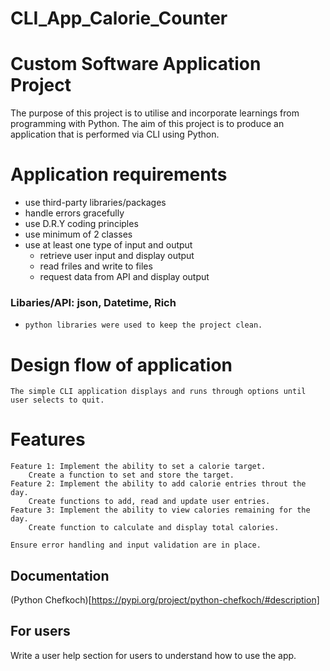 # CLI_App_Calorie_Counter

# Custom Software Application Project

The purpose of this project is to utilise and incorporate learnings from programming with Python. The aim of this project is to produce an application that is performed via CLI using Python. 

# Application requirements
- use third-party libraries/packages 
- handle errors gracefully
- use D.R.Y coding principles
- use minimum of 2 classes
- use at least one type of input and output
    - retrieve user input and display output
    - read friles and write to files
    - request data from API and display output

### Libaries/API: json, Datetime, Rich
-     python libraries were used to keep the project clean.

# Design flow of application 
    The simple CLI application displays and runs through options until user selects to quit.

# Features 
    Feature 1: Implement the ability to set a calorie target.
        Create a function to set and store the target.
    Feature 2: Implement the ability to add calorie entries throut the day.
        Create functions to add, read and update user entries.
    Feature 3: Implement the ability to view calories remaining for the day.
        Create function to calculate and display total calories.

    Ensure error handling and input validation are in place.

## Documentation
(Python Chefkoch)[https://pypi.org/project/python-chefkoch/#description]

## For users 
Write a user help section for users to understand how to use the app.
